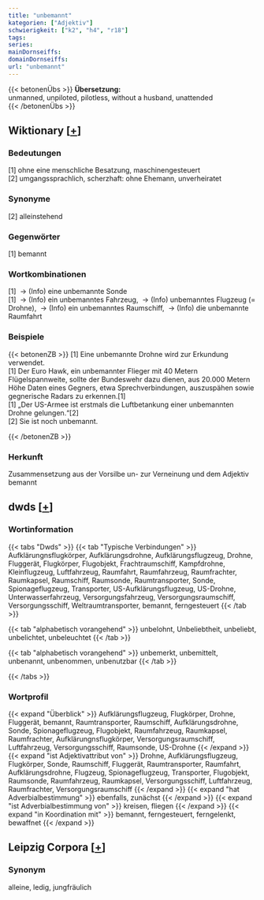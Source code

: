 ```yaml
---
title: "unbemannt"
kategorien: ["Adjektiv"]
schwierigkeit: ["k2", "h4", "r18"]
tags:
series:
mainDornseiffs:
domainDornseiffs:
url: "unbemannt"
---
```


{{< betonenÜbs >}}
**Übersetzung:**  
unmanned, unpiloted, pilotless, without a husband, unattended  
{{< /betonenÜbs >}}

## Wiktionary [[+](https://de.wiktionary.org/wiki/unbemannt)]

### Bedeutungen
[1] ohne eine menschliche Besatzung, maschinengesteuert  
[2] umgangssprachlich, scherzhaft: ohne Ehemann, unverheiratet  

### Synonyme
[2] alleinstehend  

### Gegenwörter
[1] bemannt  

### Wortkombinationen
[1]  -> (Info) eine unbemannte Sonde  
[1]  -> (Info) ein unbemanntes Fahrzeug,  -> (Info) unbemanntes Flugzeug (= Drohne),  -> (Info) ein unbemanntes Raumschiff,  -> (Info) die unbemannte Raumfahrt  

### Beispiele
{{< betonenZB >}}
[1] Eine unbemannte Drohne wird zur Erkundung verwendet.  
[1] Der Euro Hawk, ein unbemannter Flieger mit 40 Metern Flügelspannweite, sollte der Bundeswehr dazu dienen, aus 20.000 Metern Höhe Daten eines Gegners, etwa Sprechverbindungen, auszuspähen sowie gegnerische Radars zu erkennen.[1]  
[1] „Der US-Armee ist erstmals die Luftbetankung einer unbemannten Drohne gelungen.“[2]  
[2] Sie ist noch unbemannt.  

{{< /betonenZB >}}
### Herkunft
Zusammensetzung aus der Vorsilbe un- zur Verneinung und dem Adjektiv bemannt  



## dwds [[+](https://www.dwds.de/wb/unbemannt)]

### Wortinformation
{{< tabs "Dwds" >}}
{{< tab "Typische Verbindungen" >}}
Aufklärungnsflugkörper, Aufklärungsdrohne, Aufklärungsflugzeug, Drohne, Fluggerät, Flugkörper, Flugobjekt, Frachtraumschiff, Kampfdrohne, Kleinflugzeug, Luftfahrzeug, Raumfahrt, Raumfahrzeug, Raumfrachter, Raumkapsel, Raumschiff, Raumsonde, Raumtransporter, Sonde, Spionageflugzeug, Transporter, US-Aufklärungsflugzeug, US-Drohne, Unterwasserfahrzeug, Versorgungsfahrzeug, Versorgungsraumschiff, Versorgungsschiff, Weltraumtransporter, bemannt, ferngesteuert
{{< /tab >}}

{{< tab "alphabetisch vorangehend" >}}
unbelohnt, Unbeliebtheit, unbeliebt, unbelichtet, unbeleuchtet
{{< /tab >}}

{{< tab "alphabetisch vorangehend" >}}
unbemerkt, unbemittelt, unbenannt, unbenommen, unbenutzbar
{{< /tab >}}

{{< /tabs >}}

### Wortprofil
{{< expand "Überblick" >}} Aufklärungsflugzeug, Flugkörper, Drohne, Fluggerät, bemannt, Raumtransporter, Raumschiff, Aufklärungsdrohne, Sonde, Spionageflugzeug, Flugobjekt, Raumfahrzeug, Raumkapsel, Raumfrachter, Aufklärungnsflugkörper, Versorgungsraumschiff, Luftfahrzeug, Versorgungsschiff, Raumsonde, US-Drohne {{< /expand >}}
{{< expand "ist Adjektivattribut von" >}} Drohne, Aufklärungsflugzeug, Flugkörper, Sonde, Raumschiff, Fluggerät, Raumtransporter, Raumfahrt, Aufklärungsdrohne, Flugzeug, Spionageflugzeug, Transporter, Flugobjekt, Raumsonde, Raumfahrzeug, Raumkapsel, Versorgungsschiff, Luftfahrzeug, Raumfrachter, Versorgungsraumschiff {{< /expand >}}
{{< expand "hat Adverbialbestimmung" >}} ebenfalls, zunächst {{< /expand >}}
{{< expand "ist Adverbialbestimmung von" >}} kreisen, fliegen {{< /expand >}}
{{< expand "in Koordination mit" >}} bemannt, ferngesteuert, ferngelenkt, bewaffnet {{< /expand >}}

## Leipzig Corpora [[+](https://corpora.uni-leipzig.de/en/res?word=unbemannt&corpusId=deu_newscrawl-public_2018)]


### Synonym
alleine, ledig, jungfräulich

